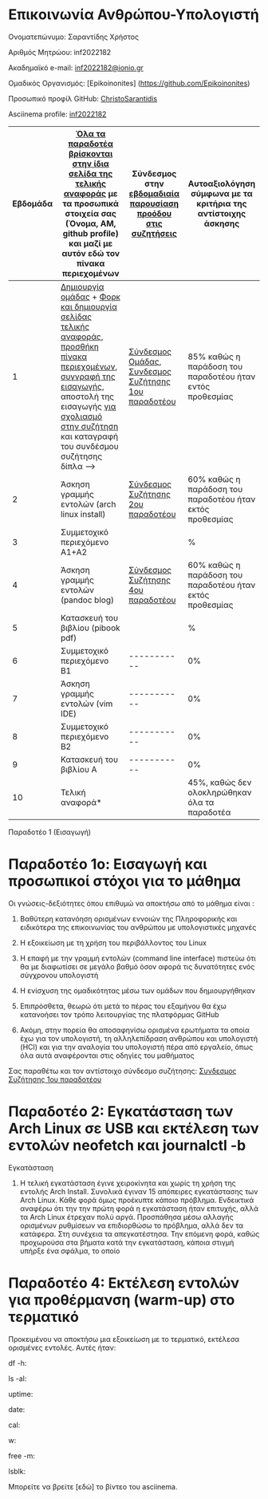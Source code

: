 # Επικοινωνία Ανθρώπου-Υπολογιστή

Ονοματεπώνυμο: Σαραντίδης Χρήστος

Αριθμός Μητρώου: inf2022182

Ακαδημαϊκό e-mail: inf2022182@ionio.gr

Ομαδικός Οργανισμός: [Epikoinonites] (https://github.com/Epikoinonites)

Προσωπικό προφίλ GitHub: [ChristoSarantidis](https://github.com/ChristoSarantidis)

Asciinema profile: [inf2022182](https://asciinema.org/~inf2022182)


| Εβδομάδα | [Όλα τα παραδοτέα βρίσκονται στην ίδια σελίδα της τελικής αναφοράς](https://courses-ionio.github.io/help/deliverables/) με τα προσωπικά στοιχεία σας (Όνομα, ΑΜ, github profile) και μαζί με αυτόν εδώ τον πίνακα περιεχομένων | Σύνδεσμος στην [εβδομαδιαία παρουσίαση προόδου στις συζητήσεις](https://github.com/courses-ionio/help/discussions/categories/show-and-tell) | Αυτοαξιολόγηση σύμφωνα με τα κριτήρια της αντίστοιχης άσκησης |
| --- | --- | --- | --- |
| 1 |  [Δημιουργία ομάδας](https://github.com/courses-ionio/hci/discussions/1794) + [Φορκ και δημιουργία σελίδας τελικής αναφοράς](https://courses-ionio.github.io/help/guide/), [προσθήκη πίνακα περιεχομένων](https://raw.githubusercontent.com/courses-ionio/hci/master/README.md), [συγγραφή της εισαγωγής](https://courses-ionio.github.io/help/intro/), αποστολή της εισαγωγής [για σχολιασμό στην συζήτηση](https://github.com/courses-ionio/help/discussions/categories/show-and-tell) και καταγραφή του συνδέσμου συζήτησης δίπλα --> |[Σύνδεσμος Ομάδας](https://github.com/courses-ionio/hci/discussions/1952), [Συνδεσμος Συζήτησης 1ου παραδοτέου](https://github.com/courses-ionio/hci/discussions/1956) |85% καθώς η παράδοση του παραδοτέου ήταν εντός προθεσμίας |
| 2 | Άσκηση γραμμής εντολών (arch linux install) |[Σύνδεσμος Συζήτησης 2ου παραδοτέου ](https://github.com/courses-ionio/hci/discussions/1994) |60% καθώς η παράδοση του παραδοτέου ήταν εκτός προθεσμίας |
| 3 | Συμμετοχικό περιεχόμενο A1+A2 | | %|
| 4 | Άσκηση γραμμής εντολών (pandoc blog) |[Σύνδεσμος Συζήτησης 4ου παραδοτέου](https://github.com/courses-ionio/hci/discussions/1995) | 60% καθώς η παράδοση του παραδοτέου ήταν εκτός προθεσμίας|
| 5 | Κατασκευή του βιβλίου (pibook pdf) | | %|
| 6 | Συμμετοχικό περιεχόμενο B1 |----------- | 0%|
| 7 | Άσκηση γραμμής εντολών (vim IDE) |----------- |0% |
| 8 | Συμμετοχικό περιεχόμενο B2 |----------- | 0%|
| 9 | Κατασκευή του βιβλίου A |----------- | 0%|
| 10 | Τελική αναφορά* | | 45%, καθώς δεν ολοκληρώθηκαν όλα τα παραδοτέα|

Παραδοτέο 1 (Εισαγωγή)
# Παραδοτέο 1ο: Εισαγωγή και προσωπικοί στόχοι για το μάθημα

Οι γνώσεις-δεξιότητες όπου επιθυμώ να αποκτήσω από το μάθημα είναι :

1) Βαθύτερη κατανόηση ορισμένων εννοιών της Πληροφορικής και ειδικότερα της επικοινωνίας του ανθρώπου με υπολογιστικές
μηχανές

2) Η εξοικείωση με τη χρήση του περιβάλλοντος του Linux

3) Η επαφή με την γραμμή εντολών (command line interface) πιστεύω ότι θα με διαφωτίσει σε μεγάλο βαθμό όσον αφορά τις
   δυνατότητες ενός σύγχρονου υπολογιστή
4) Η ενίσχυση της ομαδικότητας μέσω των ομάδων που δημιουργήθηκαν

5) Επιπρόσθετα, θεωρώ ότι μετά το πέρας του εξαμήνου θα έχω κατανοήσει τον τρόπο λειτουργίας της πλατφόρμας GitHub

6) Ακόμη, στην πορεία θα αποσαφηνίσω ορισμένα ερωτήματα τα οποία έχω για τον υπολογιστή, τη αλληλεπίδραση ανθρώπου
   και υπολογιστή (HCI) και για την αναλογία του υπολογιστή πέρα από εργαλείο, όπως όλα αυτά αναφέρονται στις οδηγίες του
   μαθήματος

Σας παραθέτω και τον αντίστοιχο σύνδεσμο συζήτησης: [Συνδεσμος Συζήτησης 1ου παραδοτέου](https://github.com/courses-ionio/hci/discussions/1956)


# Παραδοτέο 2: Εγκατάσταση των Arch Linux σε USB και εκτέλεση των εντολών neofetch και journalctl -b

Εγκατάσταση

1) Η τελική εγκατάσταση έγινε χειροκίνητα και χωρίς τη χρήση της εντολής Arch Install. Συνολικά έγιναν 15 απόπειρες εγκατάστασης των Arch Linux. Κάθε φορά όμως προέκυπτε κάποιο πρόβλημα. Ενδεικτικά αναφέρω ότι την την πρώτη φορά η εγκατάσταση ήταν επιτυχής, αλλά τα Arch Linux έτρεχαν πολύ αργά. Προσπάθησα μέσω αλλαγής ορισμένων ρυθμίσεων να επιδιορθώσω το πρόβλημα, αλλά δεν τα κατάφερα. Στη συνέχεια τα απεγκατέστησα. Την επόμενη φορά, καθώς προχωρούσα στα βήματα κατά την εγκατάσταση, κάποια στιγμή υπήρξε ένα σφάλμα, το οποίο 

# Παραδοτέο 4: Εκτέλεση εντολών για προθέρμανση (warm-up) στο τερματικό

Προκειμένου να αποκτήσω μια εξοικείωση με το τερματικό, εκτέλεσα ορισμένες εντολές. Αυτές ήταν:

df -h:

ls -al:

uptime:

date:

cal:

w:

free -m:

lsblk:

Μπορείτε να βρείτε [εδώ] το βίντεο του asciinema.
